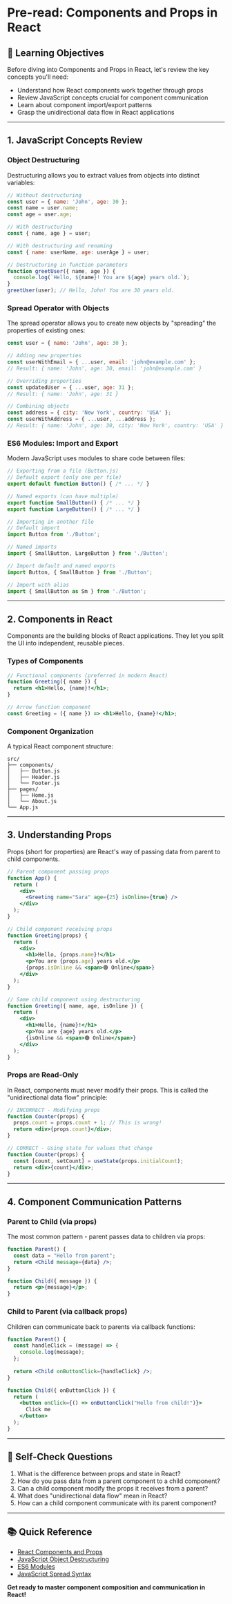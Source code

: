 # Pre-read: Components and Props in React

## 🎯 Learning Objectives

Before diving into Components and Props in React, let's review the key concepts you'll need:

- Understand how React components work together through props
- Review JavaScript concepts crucial for component communication
- Learn about component import/export patterns
- Grasp the unidirectional data flow in React applications

---

## 1. JavaScript Concepts Review

### Object Destructuring

Destructuring allows you to extract values from objects into distinct variables:

```javascript
// Without destructuring
const user = { name: 'John', age: 30 };
const name = user.name;
const age = user.age;

// With destructuring
const { name, age } = user;

// With destructuring and renaming
const { name: userName, age: userAge } = user;

// Destructuring in function parameters
function greetUser({ name, age }) {
  console.log(`Hello, ${name}! You are ${age} years old.`);
}
greetUser(user); // Hello, John! You are 30 years old.
```

### Spread Operator with Objects

The spread operator allows you to create new objects by "spreading" the properties of existing ones:

```javascript
const user = { name: 'John', age: 30 };

// Adding new properties
const userWithEmail = { ...user, email: 'john@example.com' };
// Result: { name: 'John', age: 30, email: 'john@example.com' }

// Overriding properties
const updatedUser = { ...user, age: 31 };
// Result: { name: 'John', age: 31 }

// Combining objects
const address = { city: 'New York', country: 'USA' };
const userWithAddress = { ...user, ...address };
// Result: { name: 'John', age: 30, city: 'New York', country: 'USA' }
```

### ES6 Modules: Import and Export

Modern JavaScript uses modules to share code between files:

```javascript
// Exporting from a file (Button.js)
// Default export (only one per file)
export default function Button() { /* ... */ }

// Named exports (can have multiple)
export function SmallButton() { /* ... */ }
export function LargeButton() { /* ... */ }

// Importing in another file
// Default import
import Button from './Button';

// Named imports
import { SmallButton, LargeButton } from './Button';

// Import default and named exports
import Button, { SmallButton } from './Button';

// Import with alias
import { SmallButton as Sm } from './Button';
```

---

## 2. Components in React

Components are the building blocks of React applications. They let you split the UI into independent, reusable pieces.

### Types of Components

```jsx
// Functional components (preferred in modern React)
function Greeting({ name }) {
  return <h1>Hello, {name}!</h1>;
}

// Arrow function component
const Greeting = ({ name }) => <h1>Hello, {name}!</h1>;
```

### Component Organization

A typical React component structure:

```
src/
├── components/
│   ├── Button.js
│   ├── Header.js
│   └── Footer.js
├── pages/
│   ├── Home.js
│   └── About.js
└── App.js
```

---

## 3. Understanding Props

Props (short for properties) are React's way of passing data from parent to child components.

```jsx
// Parent component passing props
function App() {
  return (
    <div>
      <Greeting name="Sara" age={25} isOnline={true} />
    </div>
  );
}

// Child component receiving props
function Greeting(props) {
  return (
    <div>
      <h1>Hello, {props.name}!</h1>
      <p>You are {props.age} years old.</p>
      {props.isOnline && <span>🟢 Online</span>}
    </div>
  );
}

// Same child component using destructuring
function Greeting({ name, age, isOnline }) {
  return (
    <div>
      <h1>Hello, {name}!</h1>
      <p>You are {age} years old.</p>
      {isOnline && <span>🟢 Online</span>}
    </div>
  );
}
```

### Props are Read-Only

In React, components must never modify their props. This is called the "unidirectional data flow" principle:

```jsx
// INCORRECT - Modifying props
function Counter(props) {
  props.count = props.count + 1; // This is wrong!
  return <div>{props.count}</div>;
}

// CORRECT - Using state for values that change
function Counter(props) {
  const [count, setCount] = useState(props.initialCount);
  return <div>{count}</div>;
}
```

---

## 4. Component Communication Patterns

### Parent to Child (via props)

The most common pattern - parent passes data to children via props:

```jsx
function Parent() {
  const data = "Hello from parent";
  return <Child message={data} />;
}

function Child({ message }) {
  return <p>{message}</p>;
}
```

### Child to Parent (via callback props)

Children can communicate back to parents via callback functions:

```jsx
function Parent() {
  const handleClick = (message) => {
    console.log(message);
  };
  
  return <Child onButtonClick={handleClick} />;
}

function Child({ onButtonClick }) {
  return (
    <button onClick={() => onButtonClick("Hello from child!")}>
      Click me
    </button>
  );
}
```

---

## 🤔 Self-Check Questions

1. What is the difference between props and state in React?
2. How do you pass data from a parent component to a child component?
3. Can a child component modify the props it receives from a parent?
4. What does "unidirectional data flow" mean in React?
5. How can a child component communicate with its parent component?

---

## 📚 Quick Reference

- [React Components and Props](https://react.dev/learn/components-and-props)
- [JavaScript Object Destructuring](https://developer.mozilla.org/en-US/docs/Web/JavaScript/Reference/Operators/Destructuring_assignment)
- [ES6 Modules](https://developer.mozilla.org/en-US/docs/Web/JavaScript/Guide/Modules)
- [JavaScript Spread Syntax](https://developer.mozilla.org/en-US/docs/Web/JavaScript/Reference/Operators/Spread_syntax)

**Get ready to master component composition and communication in React!** 